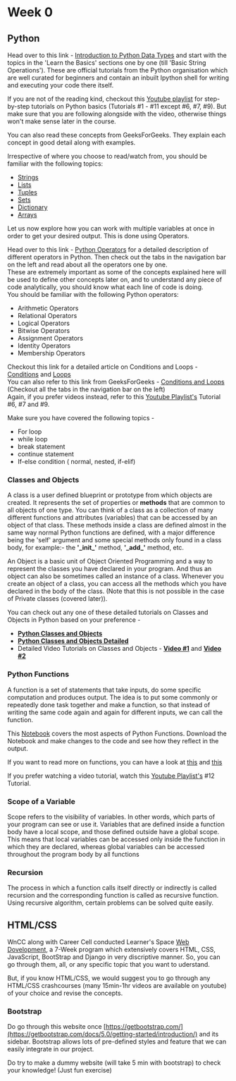 # Week 0

## Python
Head over to this link - [Introduction to Python Data Types](https://www.learnpython.org/en/Welcome) and start with the topics in the 'Learn the Basics' sections one by one (till 'Basic String Operations'). These are official tutorials from the Python organisation which are well curated for beginners and contain an inbuilt Ipython shell for writing and executing your code there itself. 

If you are not of the reading kind, checkout this [Youtube playlist](https://www.youtube.com/playlist?list=PLzMcBGfZo4-mFu00qxl0a67RhjjZj3jXm) for step-by-step tutorials on Python basics (Tutorials #1 - #11 except #6, #7, #9). But make sure that you are following alongside with the video, otherwise things won't make sense later in the course. 

You can also read these concepts from GeeksForGeeks. They explain each concept in good detail along with examples. 

Irrespective of where you choose to read/watch from, you should be familiar with the following topics:
* [Strings](https://www.geeksforgeeks.org/python-strings/?ref=lbp)
* [Lists](https://www.geeksforgeeks.org/python-list/?ref=lbp)
* [Tuples](https://www.geeksforgeeks.org/python-tuples/?ref=lbp)
* [Sets](https://www.geeksforgeeks.org/python-sets/?ref=lbp) 
* [Dictionary](https://www.geeksforgeeks.org/python-dictionary/?ref=lbp)
* [Arrays](https://www.geeksforgeeks.org/python-arrays/?ref=lbp)

Let us now explore how you can work with multiple variables at once in order to get your desired output. This is done using Operators.


Head over to this link - [Python Operators](https://www.geeksforgeeks.org/python-operators/?ref=lbp) for a detailed description of different operators in Python. Then check out the tabs in the navigation bar on the left and read about all the operators one by one. 
<br>These are extremely important as some of the concepts explained here will be used to define other concepts later on, and to understand any piece of code analytically, you should know what each line of code is doing. 
<br>You should be familiar with the following Python operators:
* Arithmetic Operators
* Relational Operators
* Logical Operators
* Bitwise Operators 
* Assignment Operators
* Identity Operators
* Membership Operators


Checkout this link for a detailed article on Conditions and Loops - [Conditions](https://www.learnpython.org/en/Conditions) and [Loops](https://www.learnpython.org/en/Loops)
<br> You can also refer to this link from GeeksForGeeks - [Conditions and Loops](https://www.geeksforgeeks.org/python-if-else/?ref=lbp) (Checkout all the tabs in the navigation bar on the left)
<br> Again, if you prefer videos instead, refer to this [Youtube Playlist's](https://www.youtube.com/playlist?list=PLzMcBGfZo4-mFu00qxl0a67RhjjZj3jXm) Tutorial #6, #7 and #9. 

Make sure you have covered the following topics - 
* For loop
* while loop
* break statement
* continue statement
* If-else condition ( normal, nested, if-elif)


### Classes and Objects   
A class is a user defined blueprint or prototype from which objects are created. It represents the set of properties or **methods** that are common to all objects of one type. You can think of a class as a collection of many different functions and attributes (variables) that can be accessed by an object of that class. These methods inside a class are defined almost in the same way normal Python functions are defined, with a major difference being the 'self' argument and some special methods only found in a class body, for example:- the **'\_init_'** method, **'\_add_'** method, etc. 

An Object is a basic unit of Object Oriented Programming and a way to represent the classes you have declared in your program. And thus an object can also be sometimes called an instance of a class. Whenever you create an object of a class, you can access all the methods which you have declared in the body of the class. (Note that this is not possible in the case of Private classes (covered later)). 

You can check out any one of these detailed tutorials on Classes and Objects in Python based on your preference -
* **[Python Classes and Objects](https://www.learnpython.org/en/Classes_and_Objects)**
* **[Python Classes and Objects Detailed](https://www.programiz.com/python-programming/class)**
* Detailed Video Tutorials on Classes and Objects - **[Video #1](https://www.youtube.com/watch?v=v_Jp11xqCzg&list=PLzMcBGfZo4-l1MqB1zoYfqzlj_HH-ZzXt&index=2&t=0s)** and **[Video #2](https://www.youtube.com/watch?v=jQiUOV15IRI&list=PLzMcBGfZo4-l1MqB1zoYfqzlj_HH-ZzXt&index=2)** 
 
 
### Python Functions

A function is a set of statements that take inputs, do some specific computation and produces output. The idea is to put some commonly or repeatedly done task together and make a function, so that instead of writing the same code again and again for different inputs, we can call the function.

This [Notebook](https://github.com/abhipaiangle/learners-space/blob/master/Python/Week%202/Notebook1.ipynb) covers the most aspects of Python Functions. Download the Notebook and make changes to the code and see how they reflect in the output.

If you want to read more on functions, you can have a look at [this](https://www.geeksforgeeks.org/functions-in-python/) and [this](https://automatetheboringstuff.com/2e/chapter3/)

If you prefer watching a video tutorial, watch this [Youtube Playlist's](https://www.youtube.com/playlist?list=PLzMcBGfZo4-mFu00qxl0a67RhjjZj3jXm) #12 Tutorial.

### Scope of a Variable

Scope refers to the visibility of variables. In other words, which parts of your program can see or use it. Variables that are defined inside a function body have a local scope, and those defined outside have a global scope. This means that local variables can be accessed only inside the function in which they are declared, whereas global variables can be accessed throughout the program body by all functions

### Recursion

The process in which a function calls itself directly or indirectly is called recursion and the corresponding function is called as recursive function. Using recursive algorithm, certain problems can be solved quite easily.




## HTML/CSS
WnCC along with Career Cell conducted Learner's Space [Web Dovelopment](https://github.com/wncc/learners-space/tree/master/Web%20Development), a 7-Week program which extensively covers HTML, CSS, JavaScript, BootStrap and Django in very discriptive manner. So, you can go through them, all, or any specific topic that you want to uderstand.

But, if you know HTML/CSS, we would suggest you to go through any HTML/CSS crashcourses (many 15min-1hr videos are available on youtube) of your choice and revise the concepts.

### Bootstrap
Do go through this website once [https://getbootstrap.com/](https://getbootstrap.com/docs/5.0/getting-started/introduction/) and its sidebar. Bootstrap allows lots of pre-defined styles and feature that we can easily integrate in our project.

Do try to make a dummy website (will take 5 min with bootstrap) to check your knowledge! (Just fun exercise)
